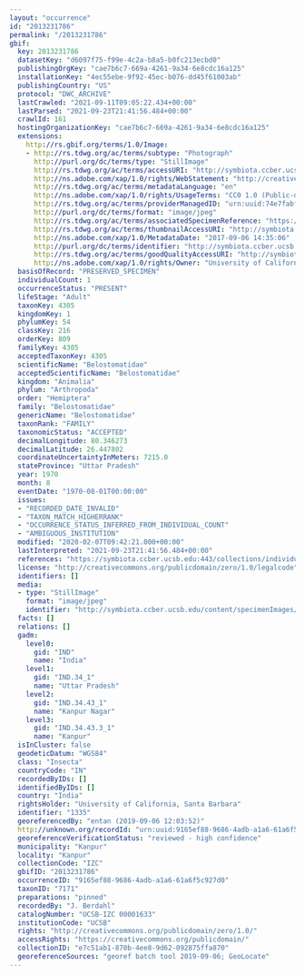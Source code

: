 ```yaml
---
layout: "occurrence"
id: "2013231786"
permalink: "/2013231786"
gbif:
  key: 2013231786
  datasetKey: "d6097f75-f99e-4c2a-b8a5-b0fc213ecbd0"
  publishingOrgKey: "cae7b6c7-669a-4261-9a34-6e8cdc16a125"
  installationKey: "4ec55ebe-9f92-45ec-b076-dd45f61003ab"
  publishingCountry: "US"
  protocol: "DWC_ARCHIVE"
  lastCrawled: "2021-09-11T09:05:22.434+00:00"
  lastParsed: "2021-09-23T21:41:56.484+00:00"
  crawlId: 161
  hostingOrganizationKey: "cae7b6c7-669a-4261-9a34-6e8cdc16a125"
  extensions:
    http://rs.gbif.org/terms/1.0/Image:
    - http://rs.tdwg.org/ac/terms/subtype: "Photograph"
      http://purl.org/dc/terms/type: "StillImage"
      http://rs.tdwg.org/ac/terms/accessURI: "http://symbiota.ccber.ucsb.edu/content/specimenImages/UCSB_IZC/UCSB-IZC00001/UCSB-IZC_00001633_1504733706_lg.jpg"
      http://ns.adobe.com/xap/1.0/rights/WebStatement: "http://creativecommons.org/publicdomain/zero/1.0/"
      http://rs.tdwg.org/ac/terms/metadataLanguage: "en"
      http://ns.adobe.com/xap/1.0/rights/UsageTerms: "CC0 1.0 (Public-domain)"
      http://rs.tdwg.org/ac/terms/providerManagedID: "urn:uuid:74e7fabf-f15d-4a36-b428-7d383cf6b085"
      http://purl.org/dc/terms/format: "image/jpeg"
      http://rs.tdwg.org/ac/terms/associatedSpecimenReference: "https://symbiota.ccber.ucsb.edu:443/collections/individual/index.php?occid=1335"
      http://rs.tdwg.org/ac/terms/thumbnailAccessURI: "http://symbiota.ccber.ucsb.edu/content/specimenImages/UCSB_IZC/UCSB-IZC00001/UCSB-IZC_00001633_1504733706_tn.jpg"
      http://ns.adobe.com/xap/1.0/MetadataDate: "2017-09-06 14:35:06"
      http://purl.org/dc/terms/identifier: "http://symbiota.ccber.ucsb.edu/content/specimenImages/UCSB_IZC/UCSB-IZC00001/UCSB-IZC_00001633_1504733706_lg.jpg"
      http://rs.tdwg.org/ac/terms/goodQualityAccessURI: "http://symbiota.ccber.ucsb.edu/content/specimenImages/UCSB_IZC/UCSB-IZC00001/UCSB-IZC_00001633_1504733706.jpg"
      http://ns.adobe.com/xap/1.0/rights/Owner: "University of California, Santa Barbara"
  basisOfRecord: "PRESERVED_SPECIMEN"
  individualCount: 1
  occurrenceStatus: "PRESENT"
  lifeStage: "Adult"
  taxonKey: 4305
  kingdomKey: 1
  phylumKey: 54
  classKey: 216
  orderKey: 809
  familyKey: 4305
  acceptedTaxonKey: 4305
  scientificName: "Belostomatidae"
  acceptedScientificName: "Belostomatidae"
  kingdom: "Animalia"
  phylum: "Arthropoda"
  order: "Hemiptera"
  family: "Belostomatidae"
  genericName: "Belostomatidae"
  taxonRank: "FAMILY"
  taxonomicStatus: "ACCEPTED"
  decimalLongitude: 80.346273
  decimalLatitude: 26.447802
  coordinateUncertaintyInMeters: 7215.0
  stateProvince: "Uttar Pradesh"
  year: 1970
  month: 8
  eventDate: "1970-08-01T00:00:00"
  issues:
  - "RECORDED_DATE_INVALID"
  - "TAXON_MATCH_HIGHERRANK"
  - "OCCURRENCE_STATUS_INFERRED_FROM_INDIVIDUAL_COUNT"
  - "AMBIGUOUS_INSTITUTION"
  modified: "2020-02-07T09:42:21.000+00:00"
  lastInterpreted: "2021-09-23T21:41:56.484+00:00"
  references: "https://symbiota.ccber.ucsb.edu:443/collections/individual/index.php?occid=1335"
  license: "http://creativecommons.org/publicdomain/zero/1.0/legalcode"
  identifiers: []
  media:
  - type: "StillImage"
    format: "image/jpeg"
    identifier: "http://symbiota.ccber.ucsb.edu/content/specimenImages/UCSB_IZC/UCSB-IZC00001/UCSB-IZC_00001633_1504733706_lg.jpg"
  facts: []
  relations: []
  gadm:
    level0:
      gid: "IND"
      name: "India"
    level1:
      gid: "IND.34_1"
      name: "Uttar Pradesh"
    level2:
      gid: "IND.34.43_1"
      name: "Kanpur Nagar"
    level3:
      gid: "IND.34.43.3_1"
      name: "Kanpur"
  isInCluster: false
  geodeticDatum: "WGS84"
  class: "Insecta"
  countryCode: "IN"
  recordedByIDs: []
  identifiedByIDs: []
  country: "India"
  rightsHolder: "University of California, Santa Barbara"
  identifier: "1335"
  georeferencedBy: "entan (2019-09-06 12:03:52)"
  http://unknown.org/recordId: "urn:uuid:9165ef88-9686-4adb-a1a6-61a6f5c927d0"
  georeferenceVerificationStatus: "reviewed - high confidence"
  municipality: "Kanpur"
  locality: "Kanpur"
  collectionCode: "IZC"
  gbifID: "2013231786"
  occurrenceID: "9165ef88-9686-4adb-a1a6-61a6f5c927d0"
  taxonID: "7171"
  preparations: "pinned"
  recordedBy: "J. Berdahl"
  catalogNumber: "UCSB-IZC 00001633"
  institutionCode: "UCSB"
  rights: "http://creativecommons.org/publicdomain/zero/1.0/"
  accessRights: "https://creativecommons.org/publicdomain/"
  collectionID: "e7c51ab1-870b-4ee8-9d62-092875ffa870"
  georeferenceSources: "georef batch tool 2019-09-06; GeoLocate"
---
```

